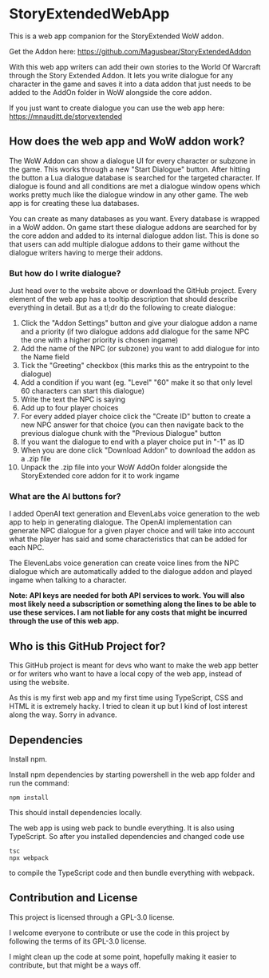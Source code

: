 # StoryExtendedWebApp
This is a web app companion for the StoryExtended WoW addon.

Get the Addon here:
https://github.com/Magusbear/StoryExtendedAddon

With this web app writers can add their own stories to the World Of Warcraft through the Story Extended Addon. It lets you write dialogue for any character in the game and saves it into a data addon that just needs to be added to the AddOn folder in WoW alongside the core addon.

If you just want to create dialogue you can use the web app here:
https://mnauditt.de/storyextended

## How does the web app and WoW addon work?
The WoW Addon can show a dialogue UI for every character or subzone in the game. This works through a new "Start Dialogue" button. After hitting the button a Lua dialogue database is searched for the targeted character. If dialogue is found and all conditions are met a dialogue window opens which works pretty much like the dialogue window in any other game.
The web app is for creating these lua databases.

You can create as many databases as you want. Every database is wrapped in a WoW addon. On game start these dialogue addons are searched for by the core addon and added to its internal dialogue addon list. This is done so that users can add multiple dialogue addons to their game without the dialogue writers having to merge their addons.

### But how do I write dialogue?
Just head over to the website above or download the GitHub project. Every element of the web app has a tooltip description that should describe everything in detail. But as a tl;dr do the following to create dialogue:

1. Click the "Addon Settings" button and give your dialogue addon a name and a priority (if two dialogue addons add dialogue for the same NPC the one with a higher priority is chosen ingame)
2. Add the name of the NPC (or subzone) you want to add dialogue for into the Name field
3. Tick the "Greeting" checkbox (this marks this as the entrypoint to the dialogue)
4. Add a condition if you want (eg. "Level" "60" make it so that only level 60 characters can start this dialogue)
5. Write the text the NPC is saying
6. Add up to four player choices
7. For every added player choice click the "Create ID" button to create a new NPC answer for that choice (you can then navigate back to the previous dialogue chunk with the "Previous Dialogue" button
8. If you want the dialogue to end with a player choice put in "-1" as ID
9. When you are done click "Download Addon" to download the addon as a .zip file
10. Unpack the .zip file into your WoW AddOn folder alongside the StoryExtended core addon for it to work ingame

### What are the AI buttons for?
I added OpenAI text generation and ElevenLabs voice generation to the web app to help in generating dialogue. The OpenAI implementation can generate NPC dialogue for a given player choice and will take into account what the player has said and some characteristics that can be added for each NPC.

The ElevenLabs voice generation can create voice lines from the NPC dialogue which are automatically added to the dialogue addon and played ingame when talking to a character.

**Note: API keys are needed for both API services to work. You will also most likely need a subscription or something along the lines to be able to use these services. I am not liable for any costs that might be incurred through the use of this web app.**


## Who is this GitHub Project for?
This GitHub project is meant for devs who want to make the web app better or for writers who want to have a local copy of the web app, instead of using the website.

As this is my first web app and my first time using TypeScript, CSS and HTML it is extremely hacky. I tried to clean it up but I kind of lost interest along the way. Sorry in advance.

## Dependencies
Install npm.

Install npm dependencies by starting powershell in the web app folder and run the command:
```
npm install
```
This should install dependencies locally.

The web app is using web pack to bundle everything. It is also using TypeScript. So after you installed dependencies and changed code use
```
tsc
npx webpack
```
to compile the TypeScript code and then bundle everything with webpack.

## Contribution and License
This project is licensed through a GPL-3.0 license.

I welcome everyone to contribute or use the code in this project by following the terms of its GPL-3.0 license.

I might clean up the code at some point, hopefully making it easier to contribute, but that might be a ways off.
